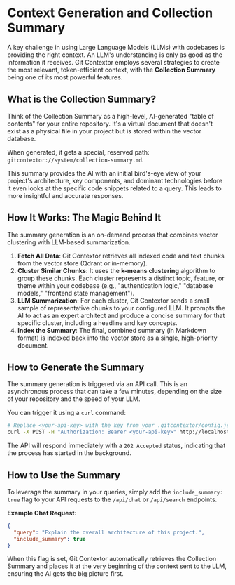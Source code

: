 # Context Generation and Collection Summary

A key challenge in using Large Language Models (LLMs) with codebases is providing the right context. An LLM's understanding is only as good as the information it receives. Git Contextor employs several strategies to create the most relevant, token-efficient context, with the **Collection Summary** being one of its most powerful features.

## What is the Collection Summary?

Think of the Collection Summary as a high-level, AI-generated "table of contents" for your entire repository. It's a virtual document that doesn't exist as a physical file in your project but is stored within the vector database.

When generated, it gets a special, reserved path: `gitcontextor://system/collection-summary.md`.

This summary provides the AI with an initial bird's-eye view of your project's architecture, key components, and dominant technologies before it even looks at the specific code snippets related to a query. This leads to more insightful and accurate responses.

## How It Works: The Magic Behind It

The summary generation is an on-demand process that combines vector clustering with LLM-based summarization.

1.  **Fetch All Data**: Git Contextor retrieves all indexed code and text chunks from the vector store (Qdrant or in-memory).
2.  **Cluster Similar Chunks**: It uses the **k-means clustering** algorithm to group these chunks. Each cluster represents a distinct topic, feature, or theme within your codebase (e.g., "authentication logic," "database models," "frontend state management").
3.  **LLM Summarization**: For each cluster, Git Contextor sends a small sample of representative chunks to your configured LLM. It prompts the AI to act as an expert architect and produce a concise summary for that specific cluster, including a headline and key concepts.
4.  **Index the Summary**: The final, combined summary (in Markdown format) is indexed back into the vector store as a single, high-priority document.

## How to Generate the Summary

The summary generation is triggered via an API call. This is an asynchronous process that can take a few minutes, depending on the size of your repository and the speed of your LLM.

You can trigger it using a `curl` command:

```bash
# Replace <your-api-key> with the key from your .gitcontextor/config.json
curl -X POST -H "Authorization: Bearer <your-api-key>" http://localhost:3333/api/collection/summarize
```

The API will respond immediately with a `202 Accepted` status, indicating that the process has started in the background.

## How to Use the Summary

To leverage the summary in your queries, simply add the `include_summary: true` flag to your API requests to the `/api/chat` or `/api/search` endpoints.

**Example Chat Request:**

```json
{
  "query": "Explain the overall architecture of this project.",
  "include_summary": true
}
```

When this flag is set, Git Contextor automatically retrieves the Collection Summary and places it at the very beginning of the context sent to the LLM, ensuring the AI gets the big picture first.
